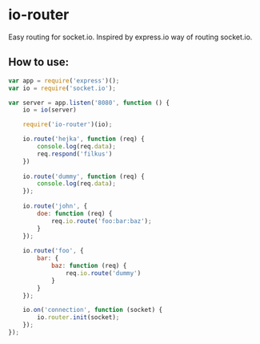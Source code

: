 # io-router

Easy routing for socket.io.
Inspired by express.io way of routing socket.io.

## How to use:

```javascript
var app = require('express')();
var io = require('socket.io');

var server = app.listen('8080', function () {
    io = io(server)

    require('io-router')(io);

    io.route('hejka', function (req) {
        console.log(req.data);
        req.respond('filkus')
    })
  
    io.route('dummy', function (req) {
        console.log(req.data);
    });
    
    io.route('john', {
        doe: function (req) {
            req.io.route('foo:bar:baz');  
        }
    });
    
    io.route('foo', {
        bar: {
            baz: function (req) {
                req.io.route('dummy')
            }
        }
    });

    io.on('connection', function (socket) {
        io.router.init(socket);
    });
});
```
